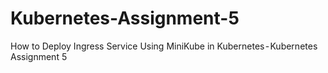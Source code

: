 # Kubernetes-Assignment-5
How to Deploy Ingress Service Using MiniKube in Kubernetes - Kubernetes Assignment 5
